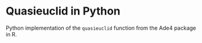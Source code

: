 # Quasieuclid in Python

Python implementation of the `quasieuclid` function from the Ade4 package in R.